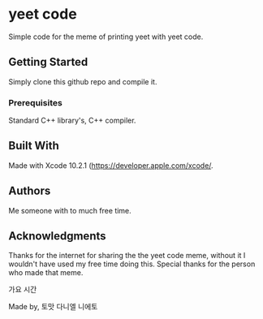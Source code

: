 # yeet code

Simple code for the meme of printing yeet with yeet code.

## Getting Started

Simply clone this github repo and compile it.

### Prerequisites

Standard C++ library's, C++ compiler.

## Built With

Made with Xcode 10.2.1 (https://developer.apple.com/xcode/.

## Authors

Me someone with to much free time.

## Acknowledgments

Thanks for the internet for sharing the the yeet code meme, without it I wouldn't have used my free time doing this.
Special thanks for the person who made that meme.


가요 시간

Made by, 토맛 다니엘 니에토
